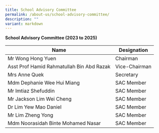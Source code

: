 ```yaml
---
title: School Advisory Committee
permalink: /about-us/school-advisory-committee/
description: ""
variant: markdown
---
```

**School Advisory Committee (2023 to 2025)**

|Name |Designation |
| -------- | -------- | 
|Mr Wong Hong Yuen |Chairman |
|Asst Prof Hamid Rahmatullah Bin Abd Razak |Vice-Chairman |
|Mrs Anne Quek |Secretary 
|Mdm Dephanie Wee Hui Miang |SAC Member |
|Mr Imtiaz Shefuddin |SAC Member |
|Mr Jackson Lim Wei Cheng |SAC Member|
|Dr Lim Yew Mao Daniel |SAC Member |
|Mr Lim Zheng Yong |SAC Member |
|Mdm Noorasidah Binte Mohamed Nasar |SAC Member|